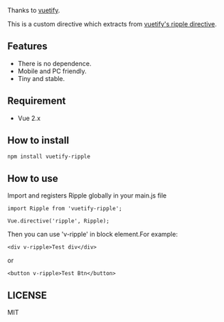 Thanks to [vuetify](https://github.com/vuetifyjs/vuetify). 

This is a custom directive which extracts from [vuetify's ripple directive](https://github.com/vuetifyjs/vuetify/blob/be8e7a77eafad8925432a4a3abf22f3b8e6f04f8/packages/vuetify/src/directives/ripple/index.ts). 

## Features
- There is no dependence.
- Mobile and PC friendly.
- Tiny and stable.
  
## Requirement
- Vue 2.x
## How to install
```
npm install vuetify-ripple
```

## How to use
Import and registers Ripple globally in your main.js file
```
import Ripple from 'vuetify-ripple';

Vue.directive('ripple', Ripple);
```
Then you can use 'v-ripple' in block element.For example:
```
<div v-ripple>Test div</div>
```
or
```
<button v-ripple>Test Btn</button>
```


## LICENSE
MIT
